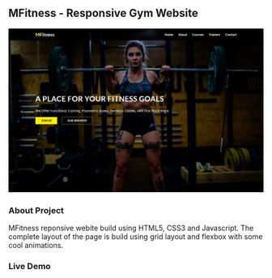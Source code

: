 ## MFitness - Responsive Gym Website

![](img/landing-page.png)

### About Project

MFitness reponsive webite build using HTML5, CSS3 and Javascript. The complete layout of the page is build using grid layout and flexbox with some cool animations.

### Live Demo

